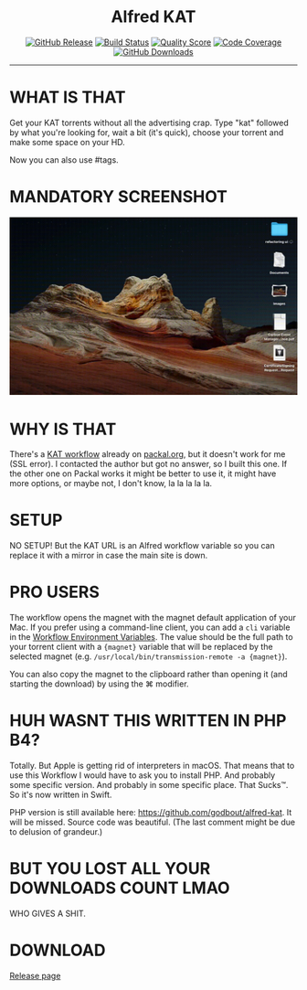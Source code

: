 <h1 align="center">Alfred KAT</h1>

<p align="center">
    <a href="https://github.com/godbout/AlfredKat/releases"><img src="https://img.shields.io/github/release/godbout/AlfredKat.svg" alt="GitHub Release"></a>
    <a href="https://github.com/godbout/AlfredKat/actions"><img src="https://img.shields.io/github/workflow/status/godbout/AlfredKat/tests%20and%20coverage" alt="Build Status"></a>
    <a href="https://app.codacy.com/gh/godbout/AlfredKat"><img src="https://img.shields.io/codacy/grade/5de193eef6ef499c86f7abebc667e4dd" alt="Quality Score"></a>
    <a href="https://codecov.io/gh/godbout/AlfredKat"><img src="https://img.shields.io/codecov/c/gh/godbout/AlfredKat" alt="Code Coverage"></a>
    <a href="https://github.com/godbout/AlfredKat/releases"><img src="https://img.shields.io/github/downloads/godbout/AlfredKat/total.svg" alt="GitHub Downloads"></a>
</p>

___

# WHAT IS THAT

Get your KAT torrents without all the advertising crap. Type "kat" followed by what you're looking for, wait a bit (it's quick), choose your torrent and make some space on your HD.

Now you can also use #tags.

# MANDATORY SCREENSHOT

![Beautiful Video](https://github.com/godbout/AlfredKat/blob/media/AlfredKat.gif "Beautiful Video")

# WHY IS THAT

There's a [KAT workflow](http://www.packal.org/workflow/kat-search) already on [packal.org](http://www.packal.org), but it doesn't work for me (SSL error). I contacted the author but got no answer, so I built this one. If the other one on Packal works it might be better to use it, it might have more options, or maybe not, I don't know, la la la la la.

# SETUP

NO SETUP! But the KAT URL is an Alfred workflow variable so you can replace it with a mirror in case the main site is down.

# PRO USERS

The workflow opens the magnet with the magnet default application of your Mac. If you prefer using a command-line client, you can add a `cli` variable in the [Workflow Environment Variables](https://www.alfredapp.com/help/workflows/advanced/variables/#environment). The value should be the full path to your torrent client with a `{magnet}` variable that will be replaced by the selected magnet (e.g. `/usr/local/bin/transmission-remote -a {magnet}`).

You can also copy the magnet to the clipboard rather than opening it (and starting the download) by using the ⌘ modifier.

# HUH WASNT THIS WRITTEN IN PHP B4?

Totally. But Apple is getting rid of interpreters in macOS. That means that to use this Workflow I would have to ask you to install PHP. And probably some specific version. And probably in some specific place. That Sucks™. So it's now written in Swift.

PHP version is still available here: https://github.com/godbout/alfred-kat. It will be missed. Source code was beautiful. (The last comment might be due to delusion of grandeur.)

# BUT YOU LOST ALL YOUR DOWNLOADS COUNT LMAO

WHO GIVES A SHIT.

# DOWNLOAD

[Release page](https://github.com/godbout/AlfredKat/releases/latest)
